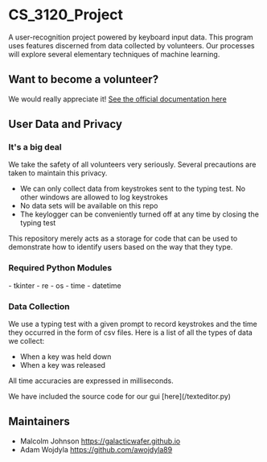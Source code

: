 # CS_3120_Project

A user-recognition project powered by keyboard input data. This program uses features discerned from data collected by volunteers. Our processes will explore several elementary techniques of machine learning.
                
## Want to become a volunteer?

We would really appreciate it! [See the official documentation here](https://github.com/GalacticWafer/CS_3120_Project/blob/main/getting_started/GETTING_STARTED.md)

## User Data and Privacy

### It's a big deal

<p>
We take the safety of all volunteers very seriously. Several precautions are taken to maintain this privacy.

- We can only collect data from keystrokes sent to the typing test. No other windows are allowed to 
  log keystrokes
- No data sets will be available on this repo
- The keylogger can be conveniently turned off at any time by closing the typing test


This repository merely acts as a storage for code that can be used to demonstrate how to identify users based on the way that they type. 
</p>


### Required Python Modules

<p>
- tkinter
- re
- os
- time
- datetime
</p>

### Data Collection

<p>
We use a typing test with a given prompt to record keystrokes and the time they occurred in the form of csv files. Here is a list of all the types of data we collect:

- When a key was held down
- When a key was released

All time accuracies are expressed in milliseconds.
</p>
<p>
We have included the source code for our gui [here](/texteditor.py)
</p>

## Maintainers

- Malcolm Johnson https://galacticwafer.github.io
- Adam Wojdyla https://github.com/awojdyla89
